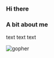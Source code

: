 ### Hi there

### A bit about me
text text text

![gopher](https://github.com/user-attachments/assets/fbe9c0aa-1b34-4c91-873f-0218313092f2)

